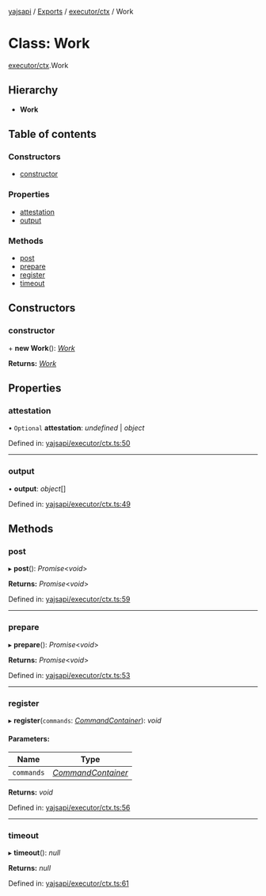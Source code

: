 [yajsapi](../README.md) / [Exports](../modules.md) / [executor/ctx](../modules/executor_ctx.md) / Work

# Class: Work

[executor/ctx](../modules/executor_ctx.md).Work

## Hierarchy

* **Work**

## Table of contents

### Constructors

- [constructor](executor_ctx.work.md#constructor)

### Properties

- [attestation](executor_ctx.work.md#attestation)
- [output](executor_ctx.work.md#output)

### Methods

- [post](executor_ctx.work.md#post)
- [prepare](executor_ctx.work.md#prepare)
- [register](executor_ctx.work.md#register)
- [timeout](executor_ctx.work.md#timeout)

## Constructors

### constructor

\+ **new Work**(): [*Work*](executor_ctx.work.md)

**Returns:** [*Work*](executor_ctx.work.md)

## Properties

### attestation

• `Optional` **attestation**: *undefined* \| *object*

Defined in: [yajsapi/executor/ctx.ts:50](https://github.com/golemfactory/yajsapi/blob/289a25a/yajsapi/executor/ctx.ts#L50)

___

### output

• **output**: *object*[]

Defined in: [yajsapi/executor/ctx.ts:49](https://github.com/golemfactory/yajsapi/blob/289a25a/yajsapi/executor/ctx.ts#L49)

## Methods

### post

▸ **post**(): *Promise*<*void*\>

**Returns:** *Promise*<*void*\>

Defined in: [yajsapi/executor/ctx.ts:59](https://github.com/golemfactory/yajsapi/blob/289a25a/yajsapi/executor/ctx.ts#L59)

___

### prepare

▸ **prepare**(): *Promise*<*void*\>

**Returns:** *Promise*<*void*\>

Defined in: [yajsapi/executor/ctx.ts:53](https://github.com/golemfactory/yajsapi/blob/289a25a/yajsapi/executor/ctx.ts#L53)

___

### register

▸ **register**(`commands`: [*CommandContainer*](executor_ctx.commandcontainer.md)): *void*

#### Parameters:

Name | Type |
------ | ------ |
`commands` | [*CommandContainer*](executor_ctx.commandcontainer.md) |

**Returns:** *void*

Defined in: [yajsapi/executor/ctx.ts:56](https://github.com/golemfactory/yajsapi/blob/289a25a/yajsapi/executor/ctx.ts#L56)

___

### timeout

▸ **timeout**(): *null*

**Returns:** *null*

Defined in: [yajsapi/executor/ctx.ts:61](https://github.com/golemfactory/yajsapi/blob/289a25a/yajsapi/executor/ctx.ts#L61)
